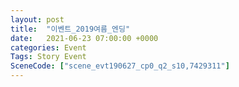 ```yaml
---
layout: post
title:  "이벤트_2019여름_엔딩"
date:   2021-06-23 07:00:00 +0000
categories: Event
Tags: Story Event
SceneCode: ["scene_evt190627_cp0_q2_s10,7429311"]
---
```

